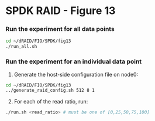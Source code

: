 # SPDK RAID - Figure 13

### Run the experiment for all data points
```Bash
cd ~/dRAID/FIO/SPDK/fig13
./run_all.sh
```

### Run the experiment for an individual data point

1. Generate the host-side configuration file on node0:
```Bash
cd ~/dRAID/FIO/SPDK/fig13
../generate_raid_config.sh 512 8 1
```

2. For each of the read ratio, run:
```Bash
./run.sh <read_ratio> # must be one of [0,25,50,75,100]
```